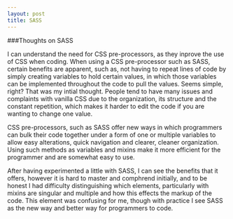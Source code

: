 ```yaml
---
layout: post
title: SASS
---
```


###Thoughts on SASS

I can understand the need for CSS pre-processors, as they inprove the use of CSS when coding. When using a CSS pre-processor such as SASS, certain benefits are apparent, such as, not having to repeat lines of code by simply creating variables to hold certain values, in which those variables can be implemented throughout the code to pull the values. Seems simple, right? That was my intial thought. People tend to have many issues and complaints with vanilla CSS due to the organization, its structure and the constant repetition, which makes it harder to edit the code if you are wanting to change one value.

CSS pre-processors, such as SASS offer new ways in which programmers can bulk their code together under a form of one or multiple variables to allow easy alterations, quick navigation and clearer, cleaner organization. Using such methods as variables and mixins make it more efficient for the programmer and are somewhat easy to use.

After having experimented a little with SASS, I can see the benefits that it offers, however it is hard to master and comphrend initially, and to be honest I had difficulty distinguishing which elements, particularly with mixins are singular and multiple and how this effects the markup of the code. This element was confusing for me, though with practice I see SASS as the new way and better way for programmers to code.

<script src="https://gist.github.com/anonymous/8093b5965fad7ff4c006.js"></script>
